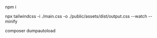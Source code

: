 npm i 

npx tailwindcss -i ./main.css -o ./public/assets/dist/output.css --watch --minify

composer dumpautoload

